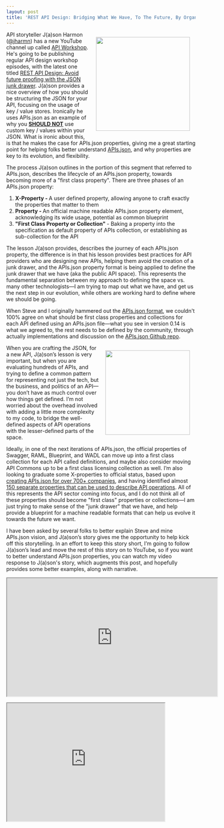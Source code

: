 ```yaml
---
layout: post
title: 'REST API Design: Bridging What We Have, To The Future, By Organizing The JSON Junk Drawer'
---
```

<p><a href="https://www.youtube.com/watch?v=-MBXsmSrKE8"><img style="padding: 15px;" src="http://kinlane-productions.s3.amazonaws.com/api-evangelist-site/blog/REST-API-Design-Avoid-future-proofing-with-the-JSON-junk-drawer-YouTube.png" alt="" width="250" align="right" /></a></p>
<p>API storyteller J(a)son Harmon (<a href="https://twitter.com/jharmn">@jharmn</a>) has a new YouTube channel up called <a href="https://www.youtube.com/channel/UCKK2ir0jqCvfB-kzBGka_Lg">API Workshop</a>. He's going to be publishing regular API design workshop episodes, with the latest one titled <a href="https://www.youtube.com/channel/UCKK2ir0jqCvfB-kzBGka_Lg">REST API Design: Avoid future proofing with the JSON junk drawer</a>. J(a)son provides a nice overview of how you should be structuring the JSON for your API, focusing on the usage of key / value stores. Ironically he uses APIs.json as an example of why you <span style="text-decoration: underline;"><strong>SHOULD NOT</strong></span> use custom key / values within your JSON. What is ironic about this, is that he makes the case for APIs.json properties, giving me a great starting point for helping folks better understand <a href="http://apisjson.org">APIs.json</a>, and why properties are key to its evolution, and flexibility.</p>
<p>The process J(a)son outlines in the portion of this segment that referred to APIs.json, describes the lifecycle of an APIs.json property, towards becoming more of a "first class property". There are three phases of an APIs.json property:</p>
<ol>
<li><strong>X-Property - </strong>A user defined property, allowing anyone to craft exactly the properties that matter to them</li>
<li><strong>Property - </strong>An official machine readable APIs.json property element, acknowledging its wide usage, potential as common blueprint</li>
<li><strong>"First Class Property or Collection"&nbsp;</strong>- Baking a property into the specification as default property of APIs collection, or establishing as sub-collection for the API</li>
</ol>
<p>The lesson J(a)son provides, describes the journey of each APIs.json property, the difference is in that his lesson provides best practices for API providers who are designing new APIs, helping them avoid the creation of a junk drawer, and the APIs.json property format is being applied to define the junk drawer that we have (aka the public API space). This represents the fundamental separation between my approach to defining the space vs. many other technologists&mdash;I am trying to map out what we have, and get us the next step in our evolution, while others are working hard to define where we should be going.</p>
<p>When Steve and I originally hammered out the <a href="http://apisjson.org/">APIs.json format</a>, we couldn't 100% agree on what should be first class properties and collections for each API defined using an APIs.json file&mdash;what you see in version 0.14 is what we agreed to, the rest needs to be defined by the community, through actually implementations and discussion on the <a href="https://github.com/api-commons/api-json/issues">APIs.json Github repo</a>.</p>
<p><img style="padding: 15px;" src="https://s3.amazonaws.com/kinlane-productions/bw-icons/bw-recycling.jpg" alt="" width="225" align="right" /></p>
<p>When you are crafting the JSON, for a new API, J(a)son&rsquo;s lesson is very important, but when you are evaluating hundreds of APIs, and trying to define a common pattern for representing not just the tech, but the business, and politics of an API&mdash;you don&rsquo;t have as much control over how things get defined. I&rsquo;m not worried about the overhead involved with adding a little more complexity to my code, to bridge the well-defined aspects of API operations with the lesser-defined parts of the space.</p>
<p>Ideally, in one of the next iterations of APIs.json, the official properties of Swagger, RAML, Blueprint, and WADL can move up into a first class collection for each API called definitions, and maybe also consider moving API Commons up to be a first class licensing collection as well.  I&rsquo;m also looking to graduate some X-properties to official status, based upon <a href="https://github.com/kinlane/api-stack/tree/gh-pages/data">creating APIs.json for over 700+ companies</a>, and having identified almost <a href="https://github.com/kinlane/api-stack/blob/gh-pages/data/properties.json">150 separate properties that can be used to describe API operations</a>. All of this represents the API sector coming into focus, and I do not think all of these properties should become "first class" properties or collections&mdash;I am just trying to make sense of the "junk drawer" that we have, and help provide a blueprint for a machine readable formats that can help us evolve it towards the future we want.</p>
<p>I have been asked by several folks to better explain Steve and mine APIs.json vision, and J(a)son&rsquo;s story gives me the opportunity to help kick off this storytelling. In an effort to keep this story short, I&rsquo;m going to follow J(a)son&rsquo;s lead and move the rest of this story on to YouTube, so if you want to better understand APIs.json properties, you can watch my video response to J(a)son's story, which augments this post, and hopefully provides some better examples, along with narrative.</p>
<p><iframe src="http://www.youtube.com/embed/-MBXsmSrKE8" width="560" height="315" align="center"></iframe></p>
<p><iframe src="http://www.youtube.com/embed/Eib2IXVEq-E" width="420" height="315"></iframe></p>